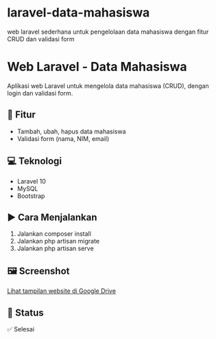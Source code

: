 # laravel-data-mahasiswa
web laravel sederhana untuk pengelolaan data mahasiswa dengan fitur CRUD dan validasi form
# Web Laravel - Data Mahasiswa

Aplikasi web Laravel untuk mengelola data mahasiswa (CRUD), dengan login dan validasi form.

## 📌 Fitur
- Tambah, ubah, hapus data mahasiswa
- Validasi form (nama, NIM, email)

## 💻 Teknologi
- Laravel 10
- MySQL
- Bootstrap

## ▶ Cara Menjalankan
1. Jalankan composer install
2. Jalankan php artisan migrate
3. Jalankan php artisan serve

## 🖼 Screenshot
[Lihat tampilan website di Google Drive](https://drive.google.com/drive/folders/14WoGUqCbZpmfzgUcVCARImKkkfwbSXm4)

## 📁 Status
✅ Selesai
